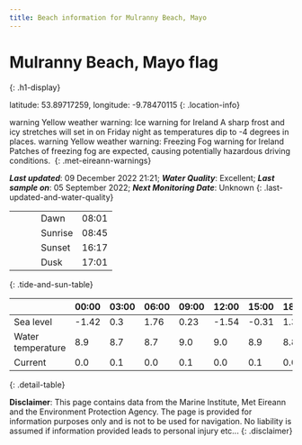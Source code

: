 ```yaml
---
title: Beach information for Mulranny Beach, Mayo
---
```

# Mulranny Beach, Mayo <span class="material-icons blue-flag" alt="This a Blue Flag beach">flag</span>
{: .h1-display}

latitude: 53.89717259, longitude: -9.78470115
{: .location-info}

<span class="material-icons yellow-warning">warning</span>&nbsp;Yellow weather warning: Ice warning for Ireland A sharp frost and icy stretches will set in on Friday night as temperatures dip to -4 degrees in places.&nbsp;<span class="material-icons yellow-warning">warning</span>&nbsp;Yellow weather warning: Freezing Fog warning for Ireland Patches of freezing fog are expected, causing potentially hazardous driving conditions.&nbsp;
{: .met-eireann-warnings}

___Last updated___: 09 December 2022 21:21; ___Water Quality___: Excellent;
___Last sample on___: 05 September 2022; ___Next Monitoring Date___: Unknown
{: .last-updated-and-water-quality}

|   |   |   |   |   |
|---|---|---|---|---|
|   |   |   | Dawn  | 08:01 |
|   |   |   | Sunrise  | 08:45 |
|   |   |   | Sunset  | 16:17 |
|   |   |   | Dusk  | 17:01 |
{: .tide-and-sun-table}

<div></div>

| | 00:00 | 03:00 | 06:00 | 09:00 | 12:00 | 15:00 | 18:00 | 21:00 |
|---|---|---|---|---|---|---|---|---|
| Sea level | -1.42 | 0.3 | 1.76 | 0.23| -1.54 | -0.31 | 1.32 | 0.3 |
| Water temperature | 8.9 | 8.7 | 8.7 | 9.0 | 9.0 | 8.9 | 8.8 | 9.1 |
| Current | 0.0 | 0.1 | 0.0 | 0.1 | 0.0| 0.1 | 0.0 | 0.1 |
{: .detail-table}

__Disclaimer__: This page contains data from the Marine Institute,
Met Eireann and the Environment Protection Agency. The page is provided for
information purposes only and is not to be used for navigation. No liability
is assumed if information provided leads to personal injury etc...
{: .disclaimer}